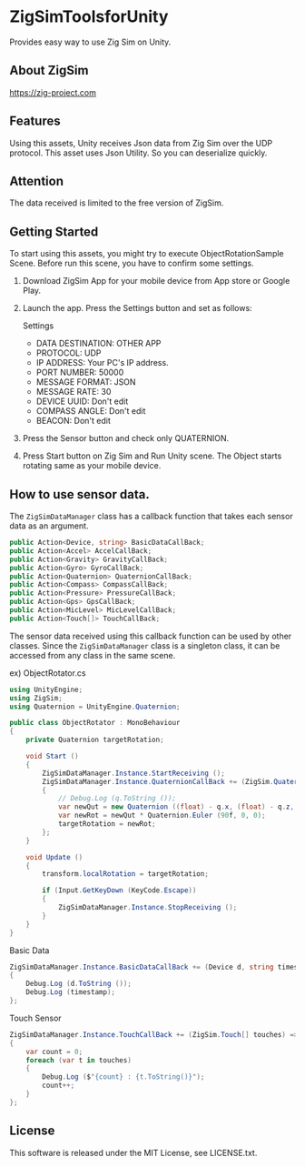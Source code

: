 # ZigSimToolsforUnity

Provides easy way to use Zig Sim on Unity.

## About ZigSim

https://zig-project.com

## Features
Using this assets, Unity receives Json data from Zig Sim over the UDP protocol. This asset uses Json Utility. So you can deserialize quickly.

## Attention
The data received is limited to the free version of ZigSim.

## Getting Started
To start using this assets, you might try to execute ObjectRotationSample Scene. Before run this scene, you have to confirm some settings.

1. Download ZigSim App for your mobile device from App store or Google Play.

2. Launch the app. Press the Settings button and set as follows:

    Settings
   - DATA DESTINATION: OTHER APP
   - PROTOCOL: UDP
   - IP ADDRESS: Your PC's IP address.
   - PORT NUMBER: 50000
   - MESSAGE FORMAT: JSON
   - MESSAGE RATE: 30
   - DEVICE UUID: Don't edit
   - COMPASS ANGLE: Don't edit
   - BEACON: Don't edit

3. Press the Sensor button and check only QUATERNION.

4. Press Start button on Zig Sim and Run Unity scene. The Object starts rotating same as your mobile device.

## How to use sensor data.
The `ZigSimDataManager` class has a callback function that takes each sensor data as an argument.

```csharp
public Action<Device, string> BasicDataCallBack;
public Action<Accel> AccelCallBack;
public Action<Gravity> GravityCallBack;
public Action<Gyro> GyroCallBack;
public Action<Quaternion> QuaternionCallBack;
public Action<Compass> CompassCallBack;
public Action<Pressure> PressureCallBack;
public Action<Gps> GpsCallBack;
public Action<MicLevel> MicLevelCallBack;
public Action<Touch[]> TouchCallBack;
```

The sensor data received using this callback function can be used by other classes. Since the `ZigSimDataManager` class is a singleton class, it can be accessed from any class in the same scene.

ex) ObjectRotator.cs
```csharp
using UnityEngine;
using ZigSim;
using Quaternion = UnityEngine.Quaternion;

public class ObjectRotator : MonoBehaviour
{
    private Quaternion targetRotation;

    void Start ()
    {
        ZigSimDataManager.Instance.StartReceiving ();
        ZigSimDataManager.Instance.QuaternionCallBack += (ZigSim.Quaternion q) =>
        {
            // Debug.Log (q.ToString ());
            var newQut = new Quaternion ((float) - q.x, (float) - q.z, (float) - q.y, (float) q.w);
            var newRot = newQut * Quaternion.Euler (90f, 0, 0);
            targetRotation = newRot;
        };
    }

    void Update ()
    {
        transform.localRotation = targetRotation;

        if (Input.GetKeyDown (KeyCode.Escape))
        {
            ZigSimDataManager.Instance.StopReceiving ();
        }
    }
}
```

Basic Data
```csharp
ZigSimDataManager.Instance.BasicDataCallBack += (Device d, string timestamp) =>
{
    Debug.Log (d.ToString ());
    Debug.Log (timestamp);
};
```

Touch Sensor
```csharp
ZigSimDataManager.Instance.TouchCallBack += (ZigSim.Touch[] touches) =>
{
    var count = 0;
    foreach (var t in touches)
    {
        Debug.Log ($"{count} : {t.ToString()}");
        count++;
    }
};
```

## License
This software is released under the MIT License, see LICENSE.txt.